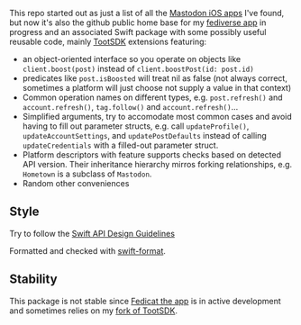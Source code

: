 This repo started out as just a list of all the [Mastodon iOS apps](iosapps.md) I've found, but now it's also the github public home base for my [fediverse app](https://fedicat.com/) in progress and an associated Swift package with some possibly useful reusable code, mainly [TootSDK](https://github.com/TootSDK/TootSDK) extensions featuring:

- an object-oriented interface so you operate on objects like `client.boost(post)` instead of `client.boostPost(id: post.id)`
- predicates like `post.isBoosted` will treat nil as false (not always correct, sometimes a platform will just choose not supply a value in that context)
- Common operation names on different types, e.g. `post.refresh()` and `account.refresh()`, `tag.follow()` and `account.refresh()`...
- Simplified arguments, try to accomodate most common cases and avoid having to fill out parameter structs, e.g. call `updateProfile()`, `updateAccountSettings`, and `updatePostDefaults` instead of calling `updateCredentials` with a filled-out parameter struct.
- Platform descriptors with feature supports checks based on detected API version. Their inheritance hierarchy mirros forking relationships, e.g. `Hometown` is a subclass of `Mastodon`.
- Random other conveniences

## Style

Try to follow the [Swift API Design Guidelines](https://www.swift.org/documentation/api-design-guidelines/)

Formatted and checked with [swift-format](https://github.com/apple/swift-format).

## Stability

This package is not stable since [Fedicat the app](https://fedicat.com/) is in active development and sometimes relies on my [fork of TootSDK](https://github.com/technicat/TootSDK).
